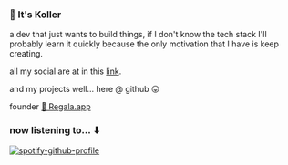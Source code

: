 ### 👋 It's Koller 

a dev that just wants to build things, if I don't know the tech stack I'll probably learn it quickly because the only motivation that I have is keep creating.

all my social are at in this [link](https://linktr.ee/0xKoller).

and my projects well... here @ github 😛

founder [🎁 Regala.app](https://regala.app/)

### now listening to... ⬇
[![spotify-github-profile](https://spotify-github-profile.vercel.app/api/view?uid=kollernqn&cover_image=true&theme=novatorem&show_offline=false&background_color=121212&interchange=true&bar_color=53b14f&bar_color_cover=false)](https://spotify-github-profile.vercel.app/api/view?uid=kollernqn&redirect=true)



